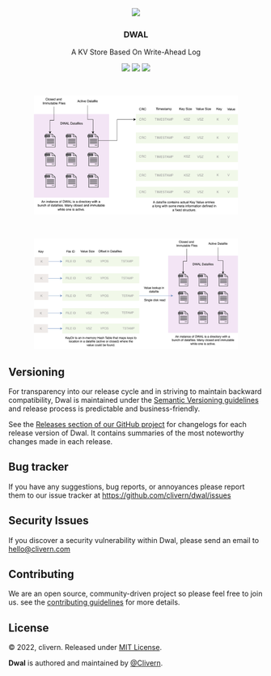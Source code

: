 <p align="center">
    <img src="https://www.rust-lang.org/logos/rust-logo-512x512-blk.png" width="20%" />
    <h3 align="center">DWAL</h3>
    <p align="center">A KV Store Based On Write-Ahead Log</p>
    <p align="center">
        <a href="https://github.com/Clivern/Dwal/actions"><img src="https://github.com/Clivern/Dwal/actions/workflows/build.yml/badge.svg"></a>
        <a href="https://github.com/Clivern/Dwal/releases"><img src="https://img.shields.io/badge/Version-v0.1.3-green.svg"></a>
        <a href="https://github.com/Clivern/Dwal/blob/main/LICENSE"><img src="https://img.shields.io/badge/LICENSE-MIT-green.svg"></a>
    </p>
</p>
<br/>
<p align="center">
    <img src="/static/datafiles.png?v=0.1.3" width="80%" />
</p>
<br/>
<p align="center">
    <img src="/static/keydir.png?v=0.1.3" width="80%" />
</p>


## Versioning

For transparency into our release cycle and in striving to maintain backward compatibility, Dwal is maintained under the [Semantic Versioning guidelines](https://semver.org/) and release process is predictable and business-friendly.

See the [Releases section of our GitHub project](https://github.com/clivern/dwal/releases) for changelogs for each release version of Dwal. It contains summaries of the most noteworthy changes made in each release.


## Bug tracker

If you have any suggestions, bug reports, or annoyances please report them to our issue tracker at https://github.com/clivern/dwal/issues


## Security Issues

If you discover a security vulnerability within Dwal, please send an email to [hello@clivern.com](mailto:hello@clivern.com)


## Contributing

We are an open source, community-driven project so please feel free to join us. see the [contributing guidelines](CONTRIBUTING.md) for more details.


## License

© 2022, clivern. Released under [MIT License](https://opensource.org/licenses/mit-license.php).

**Dwal** is authored and maintained by [@Clivern](http://github.com/clivern).
